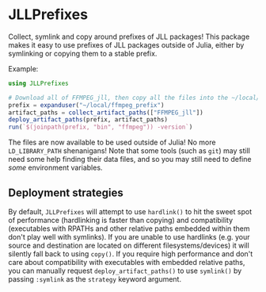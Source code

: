 # JLLPrefixes

Collect, symlink and copy around prefixes of JLL packages!  This package makes it easy to use prefixes of JLL packages outside of Julia, either by symlinking or copying them to a stable prefix.

Example:

```julia
using JLLPrefixes

# Download all of FFMPEG_jll, then copy all the files into the ~/local/ffmpeg_prefix` folder
prefix = expanduser("~/local/ffmpeg_prefix")
artifact_paths = collect_artifact_paths(["FFMPEG_jll"])
deploy_artifact_paths(prefix, artifact_paths)
run(`$(joinpath(prefix, "bin", "ffmpeg")) -version`)
```

The files are now available to be used outside of Julia!  No more `LD_LIBRARY_PATH` shenanigans!  Note that some tools (such as `git`) may still need some help finding their data files, and so you may still need to define _some_ environment variables.

## Deployment strategies

By default, `JLLPrefixes` will attempt to use `hardlink()` to hit the sweet spot of performance (hardlinking is faster than copying) and compatibility (executables with RPATHs and other relative paths embedded within them don't play well with symlinks).
If you are unable to use hardlinks (e.g. your source and destination are located on different filesystems/devices) it will silently fall back to using `copy()`.
If you require high performance and don't care about compatibility with executables with embedded relative paths, you can manually request `deploy_artifact_paths()` to use `symlink()` by passing `:symlink` as the `strategy` keyword argument.

